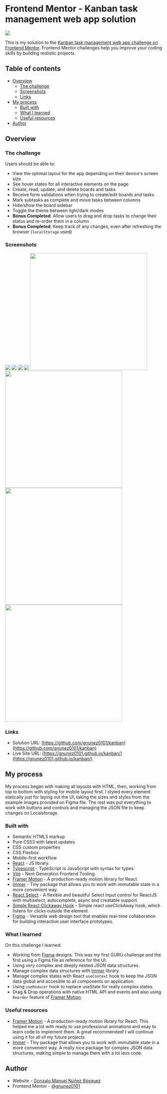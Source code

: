 # Frontend Mentor - Kanban task management web app solution

![](./screenshots/Dark-Mockup.png)

This is my solution to the [Kanban task management web app challenge on Frontend Mentor](https://www.frontendmentor.io/challenges/kanban-task-management-web-app-wgQLt-HlbB). Frontend Mentor challenges help you improve your coding skills by building realistic projects. 

## Table of contents

- [Overview](#overview)
  - [The challenge](#the-challenge)
  - [Screenshots](#screenshots)
  - [Links](#links)
- [My process](#my-process)
  - [Built with](#built-with)
  - [What I learned](#what-i-learned)
  - [Useful resources](#useful-resources)
- [Author](#author)

## Overview

### The challenge

Users should be able to:

- View the optimal layout for the app depending on their device's screen size
- See hover states for all interactive elements on the page
- Create, read, update, and delete boards and tasks
- Receive form validations when trying to create/edit boards and tasks
- Mark subtasks as complete and move tasks between columns
- Hide/show the board sidebar
- Toggle the theme between light/dark modes
- **Bonus Completed**: Allow users to drag and drop tasks to change their status and re-order them in a column
- **Bonus Completed**: Keep track of any changes, even after refreshing the browser (`localStorage` used)

### Screenshots

![](./screenshots/Dark-Desktop-Main-with-Open-Sidebar-No-Browser.jpeg)
![](./screenshots/Light-Desktop-Main-with-Open-Sidebar-No-Browser.jpeg)
![](./screenshots/Dark-Desktop-Task-View.png)
![](./screenshots/Light-Desktop-Task-View.png)
<img src="./screenshots/Dark-Mobile-Main-with-Open-Sidebar.png" width="375">
<img src="./screenshots/Light-Mobile-Main-with-Open-Sidebar.png" width="375">
<img src="./screenshots/Dark-Mobile-Main-with-Closed-Sidebar.png" width="375">
<img src="./screenshots/Light-Mobile-Main-with-Closed-Sidebar.png" width="375">

### Links

- Solution URL: [https://github.com/gnunez0101/kanban](https://github.com/gnunez0101/kanban)
- Live Site URL: [https://gnunez0101.github.io/kanban/](https://gnunez0101.github.io/kanban/)

## My process

My process began with making all layouts with HTML, then, working from top to bottom with styling for mobile layout first. I styled every element statically just for laying out the UI, taking the sizes and styles from the example images provided on Figma file. The rest was put everything to work with buttons and controls and managing the JSON file to keep changes on Localstorage.

### Built with

- Semantic HTML5 markup
- Pure CSS3 with latest updates
- CSS custom properties
- CSS Flexbox
- Mobile-first workflow
- [React](https://reactjs.org/) - JS library.
- [Typescript](https://www.typescriptlang.org/) - TypeScript is JavaScript with syntax for types.
- [Vite](https://vitejs.dev/) - Next Generation Frontend Tooling.
- [Framer Motion](https://www.framer.com/motion/) - A production-ready motion library for React.
- [Immer](https://immerjs.github.io/immer/) - Tiny package that allows you to work with immutable state in a more convenient way.
- [React Select](https://react-select.com/home) - A flexible and beautiful Select Input control for ReactJS with multiselect, autocomplete, async and creatable support.
- [Simple React Clickaway Hook](https://github.com/ViveDevelopment/simple-react-clickaway) - Simple react useClickAway hook, which listens for clicks outside the element.
- [Figma](https://www.figma.com/) - Versatile web design tool that enables real-time collaboration for building interactive user interface prototypes.

### What I learned

On this challenge I learned:

- Working from [Figma](https://www.figma.com/) designs. This was my first GURU challenge and the first using a Figma file as reference for the UI.
- Using very complex and deeply nested *JSON* data structures.
- Manage complex data structures with [Immer](https://immerjs.github.io/immer/) library.
- Manage complex states with React `useContext` hook to keep the JSON data global and accesible to all components on application.
- Using `useReducer` hook to replace useState for really complex states.
- Drag & Drop operations with native HTML API and events and also using `Reorder` feature of [Framer Motion](https://www.framer.com/motion/).

### Useful resources

- [Framer Motion](https://www.framer.com/motion/) - A production-ready motion library for React. This helped me a lot with ready to use professional animations and esay to learn code to implement them. A great recommended! I will continue using it for all of my future projects.
- [Immer](https://immerjs.github.io/immer/) - Tiny package that allows you to work with immutable state in a more convenient way. A really nice package for complex JSON data structures, making simple to manage them with a lot less code.

## Author

- Website - [Gonzalo Manuel Núñez Bósquez](https://github.com/gnunez0101)
- Frontend Mentor - [@gnunez0101](https://www.frontendmentor.io/profile/gnunez0101)